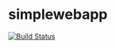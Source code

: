 # simplewebapp
[![Build Status](https://travis-ci.org/github/hdhilip98/simplewebapp.svg?branch=master)](https://travis-ci.org/github/hdhilip98/simplewebapp)
